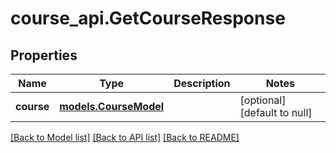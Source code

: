 # course_api.GetCourseResponse
## Properties

| Name | Type | Description | Notes |
|------------ | ------------- | ------------- | -------------|
| **course** | [**models.CourseModel**](models.CourseModel.md) |  | [optional] [default to null] |

[[Back to Model list]](../README.md#documentation-for-models) [[Back to API list]](../README.md#documentation-for-api-endpoints) [[Back to README]](../README.md)

